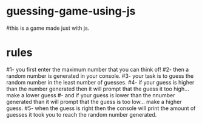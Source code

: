 # guessing-game-using-js
#this is a game made just with js.
# rules
#1- you first enter the maximum number that you can think of!
#2- then a random number is generated in your console.
#3- your task is to guess the random number in the least number of guesses.
#4- if your guess is higher than the number generated then it will prompt that the guess it too high... make a lower guess
#- and if your guess is lower than the nnumber generated than it will prompt that the guess is too low... make a higher guess.
#5- when the guess is right then the console will print the amount of guesses it took you to reach the random number generated. 
